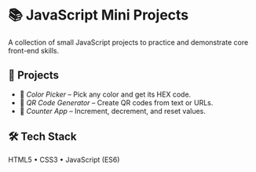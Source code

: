 # 📚 JavaScript Mini Projects

A collection of small JavaScript projects to practice and demonstrate core front-end skills.

## 📂 Projects
- 🎨 *Color Picker* – Pick any color and get its HEX code.
- 📱 *QR Code Generator* – Create QR codes from text or URLs.
- 🔢 *Counter App* – Increment, decrement, and reset values.

## 🛠 Tech Stack
HTML5 • CSS3 • JavaScript (ES6)
